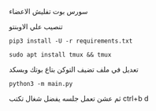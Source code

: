 سورس بوت تفليش الاعضاء

تنصيب علي الاوبنتو
```
pip3 install -U -r requirements.txt
```
```
sudo apt install tmux && tmux
```

تعديل في ملف تضيف التوكن بتاع بوتك وبسكد
```
python3 -m main.py
```

ثم عشن تعمل جلسه يفضل شغال تكتب
ctrl+b
d
